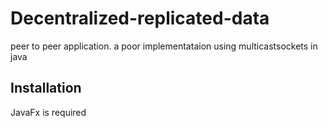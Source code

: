 Decentralized-replicated-data
========
peer to peer application.
a poor implementataion using multicastsockets in java

Installation
----
JavaFx is required

